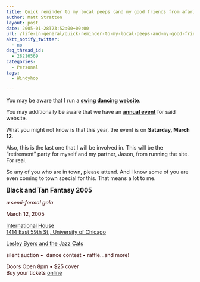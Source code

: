 ```yaml
---
title: Quick reminder to my local peeps (and my good friends from afar)
author: Matt Stratton
layout: post
date: 2005-01-28T23:52:00+00:00
url: /life-in-general/quick-reminder-to-my-local-peeps-and-my-good-friends-from-afar
aktt_notify_twitter:
  - no
dsq_thread_id:
  - 28216569
categories:
  - Personal
tags:
  - Windyhop

---
```

You may be aware that I run a [**swing dancing website**][1].

You may additionally be aware that we have an [**annual event**][2] for said website.

What you might not know is that this year, the event is on **Saturday, March 12**.

Also, this is the last one that I will be involved in. This will be the &#8220;retirement&#8221; party for myself and my partner, Jason, from running the site. For real.

So any of you who are in town, please attend. And I know some of you are even coming to town special for this. That means a lot to me.

**<big>Black and Tan Fantasy 2005</big>**

<font color="#f5fbc1"><font color="#310000"><i>a semi-formal gala</i></p> 

<p>
  March 12, 2005
</p>

<p>
  <a href="https://ihouse.uchicago.edu/">International House</a><br /> <a href="https://maps.yahoo.com/py/maps.py?Pyt=Tmap&addr=1414%20East%2059th%20St.&csz=60637&Get+Map=Get+Map"> 1414 East 59th St., University of Chicago</a>
</p>

<p>
  <a href="https://lesleybyers.com/">Lesley Byers and the Jazz Cats</a>
</p>

<p>
  silent auction •&nbsp;&nbsp;dance contest&nbsp;•&nbsp;raffle&#8230;and more!
</p>

<p>
  Doors Open 8pm • $25 cover<br /> Buy your tickets <a href="https://www.paypal.com/xclick/business=buy%40windyhop.org&item_name=Black+And+Tan&amount=25.00&no_shipping=1&undefined_quantity=1&&no_note=1" target="_new">online</a> </font></font>
</p>

 [1]: https://windyhop.org
 [2]: https://windyhop.org/batf/